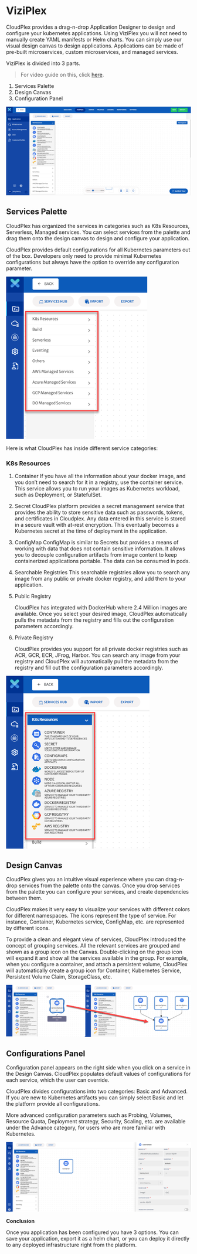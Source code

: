 # ViziPlex

CloudPlex provides a drag-n-drop Application Designer to design and configure your kubernetes applications. Using ViziPlex you will not need to manually create YAML manifests or Helm charts. You can simply use our visual design canvas to design applications. Applications can be made of pre-built microservices, custom microservices, and managed services.

ViziPlex is divided into 3 parts.

> For video guide on this, click [here](https://drive.google.com/file/d/1LVUeGmLSA_eJkq1EAJSutAO6S5RGNET0/view?usp=sharing).

1. Services Palette
2. Design Canvas
3. Configuration Panel

![1](imgs/1.png)

## Services Palette

CloudPlex has organized the services in categories such as K8s Resources, Serverless, Managed services. You can select services from the palette and drag them onto the design canvas to design and configure your application.

CloudPlex provides default configurations for all Kubernetes parameters out of the box. Developers only need to provide minimal Kubernetes configurations but always have the option to override any configuration parameter.

![2](imgs/2.png)

Here is what CloudPlex has inside different service categories:

### K8s Resources

1. Container
    If you have all the information about your docker image, and you don’t need to search for it in a registry, use the container service. This service allows you to run your images as Kubernetes workload, such as Deployment, or StatefulSet.

2. Secret
    CloudPlex platform provides a secret management service that provides the ability to store sensitive data such as passwords, tokens, and certificates in Cloudplex. 
    Any data entered in this service is stored in a secure vault with at-rest encryption. This eventually becomes a Kubernetes secret at the time of deployment in the application.

3. ConfigMap
ConfigMap is similar to Secrets but provides a means of working with data that does not contain sensitive information. It allows you to decouple configuration artifacts from image content to keep containerized applications portable. The data can be consumed in pods. 

4. Searchable Registries
    This searchable registries allow you to search any image from any public or private docker registry, and add them to your application.

  5. Public Registry

     CloudPlex has integrated with DockerHub where 2.4 Million images are available. Once you select your desired image, CloudPlex automatically pulls the metadata from the registry and fills out the configuration parameters accordingly. 

  6. Private Registry

     CloudPlex provides you support for all private docker registries such as ACR, GCR, ECR, JFrog, Harbor. You can search any image from your registry and CloudPlex will automatically pull the metadata from the registry and fill out the configuration parameters accordingly.

![3](imgs/3.png)

## Design Canvas

CloudPlex gives you an intuitive visual experience where you can drag-n-drop services from the palette onto the canvas. Once you drop services from the palette you can configure your services, and create dependencies between them.

CloudPlex makes it very easy to visualize your services with different colors for different namespaces. The icons represent the type of service. For instance, Container, Kubernetes service, ConfigMap, etc. are represented by different icons. 

To provide a clean and elegant view of services, CloudPlex introduced the concept of grouping services. All the relevant services are grouped and shown as a group icon on the Canvas. Double-clicking on the group icon will expand it and show all the services available in the group. For example, when you configure a container, and attach a persistent volume, CloudPlex will automatically create a group icon for Container, Kubernetes Service, Persistent Volume Claim, StorageClass, etc. 

![4](imgs/4.png)

## Configurations Panel

Configuration panel appears on the right side when you click on a service in the Design Canvas. CloudPlex populates default values of configurations for each service, which the user can override. 

CloudPlex divides configurations into two categories:  Basic and Advanced. If you are new to Kubernetes artifacts you can simply select Basic and let the platform provide all configurations. 

More advanced configuration parameters such as  Probing, Volumes, Resource Quota, Deployment strategy, Security, Scaling, etc. are available under the Advance category, for users who are more familiar with Kubernetes. 

![5](imgs/5.png)

**Conclusion**

Once you application has been configured you have 3 options. You can save your application, export it as a helm chart, or you can deploy it directly to any deployed infrastructure right from the platform. 